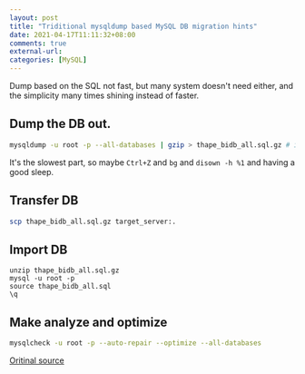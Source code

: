 ```yaml
---
layout: post
title: "Triditional mysqldump based MySQL DB migration hints"
date: 2021-04-17T11:11:32+08:00
comments: true
external-url: 
categories: [MySQL]
---
```


Dump based on the SQL not fast, but many system doesn't need either, and the simplicity many times shining instead of faster.


## Dump the DB out.

```bash
mysqldump -u root -p --all-databases | gzip > thape_bidb_all.sql.gz # input password
```

It's the slowest part, so maybe `Ctrl+Z` and `bg` and `disown -h %1` and having a good sleep.

## Transfer DB

```bash
scp thape_bidb_all.sql.gz target_server:.
```

## Import DB


```
unzip thape_bidb_all.sql.gz
mysql -u root -p
source thape_bidb_all.sql
\q
```

## Make analyze and optimize

```bash
mysqlcheck -u root -p --auto-repair --optimize --all-databases
```

[Oritinal source](https://stackoverflow.com/questions/5474662/mysql-optimize-all-tables)
